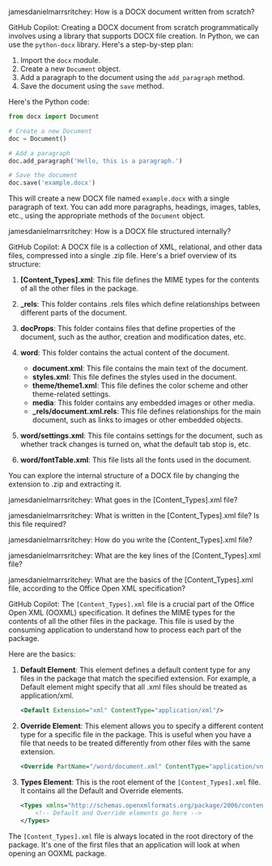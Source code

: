 jamesdanielmarrsritchey: How is a DOCX document written from scratch?

GitHub Copilot: Creating a DOCX document from scratch programmatically involves using a library that supports DOCX file creation. In Python, we can use the `python-docx` library. Here's a step-by-step plan:

1. Import the `docx` module.
2. Create a new `Document` object.
3. Add a paragraph to the document using the `add_paragraph` method.
4. Save the document using the `save` method.

Here's the Python code:

```python
from docx import Document

# Create a new Document
doc = Document()

# Add a paragraph
doc.add_paragraph('Hello, this is a paragraph.')

# Save the document
doc.save('example.docx')
```

This will create a new DOCX file named `example.docx` with a single paragraph of text. You can add more paragraphs, headings, images, tables, etc., using the appropriate methods of the `Document` object.

jamesdanielmarrsritchey: How is a DOCX file structured internally?

GitHub Copilot: A DOCX file is a collection of XML, relational, and other data files, compressed into a single .zip file. Here's a brief overview of its structure:

1. **[Content_Types].xml**: This file defines the MIME types for the contents of all the other files in the package.

2. **_rels**: This folder contains .rels files which define relationships between different parts of the document.

3. **docProps**: This folder contains files that define properties of the document, such as the author, creation and modification dates, etc.

4. **word**: This folder contains the actual content of the document.
   - **document.xml**: This file contains the main text of the document.
   - **styles.xml**: This file defines the styles used in the document.
   - **theme/theme1.xml**: This file defines the color scheme and other theme-related settings.
   - **media**: This folder contains any embedded images or other media.
   - **_rels/document.xml.rels**: This file defines relationships for the main document, such as links to images or other embedded objects.

5. **word/settings.xml**: This file contains settings for the document, such as whether track changes is turned on, what the default tab stop is, etc.

6. **word/fontTable.xml**: This file lists all the fonts used in the document.

You can explore the internal structure of a DOCX file by changing the extension to .zip and extracting it.

jamesdanielmarrsritchey: What goes in the [Content_Types].xml file?

jamesdanielmarrsritchey: What is written in the [Content_Types].xml file? Is this file required?

jamesdanielmarrsritchey: How do you write the [Content_Types].xml file?

jamesdanielmarrsritchey: What are the key lines of the [Content_Types].xml file?

jamesdanielmarrsritchey: What are the basics of the [Content_Types].xml file, according to the Office Open XML specification?

GitHub Copilot: The `[Content_Types].xml` file is a crucial part of the Office Open XML (OOXML) specification. It defines the MIME types for the contents of all the other files in the package. This file is used by the consuming application to understand how to process each part of the package.

Here are the basics:

1. **Default Element**: This element defines a default content type for any files in the package that match the specified extension. For example, a Default element might specify that all .xml files should be treated as application/xml.

   ```xml
   <Default Extension="xml" ContentType="application/xml"/>
   ```

2. **Override Element**: This element allows you to specify a different content type for a specific file in the package. This is useful when you have a file that needs to be treated differently from other files with the same extension.

   ```xml
   <Override PartName="/word/document.xml" ContentType="application/vnd.openxmlformats-officedocument.wordprocessingml.document.main+xml"/>
   ```

3. **Types Element**: This is the root element of the `[Content_Types].xml` file. It contains all the Default and Override elements.

   ```xml
   <Types xmlns="http://schemas.openxmlformats.org/package/2006/content-types">
       <!-- Default and Override elements go here -->
   </Types>
   ```

The `[Content_Types].xml` file is always located in the root directory of the package. It's one of the first files that an application will look at when opening an OOXML package.